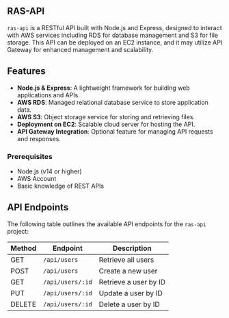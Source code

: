 ## RAS-API

`ras-api` is a RESTful API built with Node.js and Express, designed to interact with AWS services including RDS for database management and S3 for file storage. This API can be deployed on an EC2 instance, and it may utilize API Gateway for enhanced management and scalability.

## Features

- **Node.js & Express**: A lightweight framework for building web applications and APIs.
- **AWS RDS**: Managed relational database service to store application data.
- **AWS S3**: Object storage service for storing and retrieving files.
- **Deployment on EC2**: Scalable cloud server for hosting the API.
- **API Gateway Integration**: Optional feature for managing API requests and responses.

### Prerequisites

- Node.js (v14 or higher)
- AWS Account
- Basic knowledge of REST APIs

## API Endpoints

The following table outlines the available API endpoints for the `ras-api` project:

| Method | Endpoint           | Description                      |
|--------|--------------------|----------------------------------|
| GET    | `/api/users`       | Retrieve all users               |
| POST   | `/api/users`       | Create a new user                |
| GET    | `/api/users/:id`   | Retrieve a user by ID            |
| PUT    | `/api/users/:id`   | Update a user by ID              |
| DELETE | `/api/users/:id`   | Delete a user by ID              |

